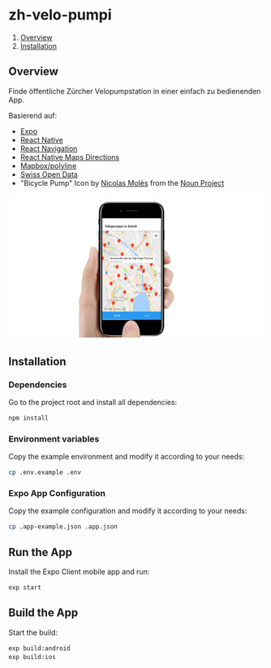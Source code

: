 # zh-velo-pumpi

1. [Overview](#overview)
2. [Installation](#installation)

## Overview
Finde öffentliche Zürcher Velopumpstation in einer einfach zu bedienenden App.

Basierend auf:
 - [Expo](https://exp.host/@booooza/zhvelopumpi)
 - [React Native](https://facebook.github.io/react-native/)
 - [React Navigation](https://github.com/react-navigation/react-navigation)
 - [React Native Maps Directions](https://github.com/bramus/react-native-maps-directions)
 - [Mapbox/polyline](https://github.com/mapbox/polyline)
 - [Swiss Open Data](https://opendata.swiss/de/dataset/velopumpstationen-in-der-stadt-zurich1)
 - "Bicycle Pump" Icon by [Nicolas Molès](https://thenounproject.com/nicolas.moles/) from the [Noun Project](https://thenounproject.com)

![Alt text](/app.png?raw=true "App Screenshot")

## Installation
### Dependencies
Go to the project root and install all dependencies:
```bash
npm install
```
### Environment variables

Copy the example environment and modify it according to your needs:

```bash
cp .env.example .env
```
### Expo App Configuration
Copy the example configuration and modify it according to your needs:
```bash
cp .app-example.json .app.json
```

## Run the App
Install the Expo Client mobile app and run:
```bash
exp start
```

## Build the App
Start the build:
```bash
exp build:android
exp build:ios
```
